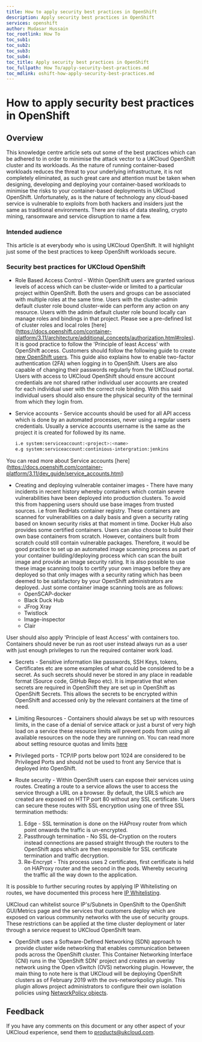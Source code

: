 ```yaml
---
title: How to apply security best practices in OpenShift
description: Apply security best practices in OpenShift
services: openshift
author: Mudasar Hussain
toc_rootlink: How To
toc_sub1: 
toc_sub2:
toc_sub3:
toc_sub4:
toc_title: Apply security best practices in OpenShift
toc_fullpath: How To/apply-security-best-practices.md
toc_mdlink: oshift-how-apply-security-best-practices.md
---
```


# How to apply security best practices in OpenShift

## Overview

This knowledge centre article sets out some of the best practices which can be adhered to in order to minimise the attack vector to a UKCloud OpenShift cluster and its workloads. As the nature of running container-based workloads reduces the threat to your underlying infrastructure, it is not completely eliminated, as such great care and attention must be taken when designing, developing and deploying your container-based workloads to minimise the risks to your container-based deployments in UKCloud OpenShift. Unfortunately, as is the nature of technology any cloud-based service is vulnerable to exploits from both hackers and insiders just the same as traditional environments. There are risks of data stealing, crypto mining, ransomware and service disruption to name a few.

### Intended audience

This article is at everybody who is using UKCloud OpenShift. It will highlight just some of the best practices to keep OpenShift workloads secure.

### Security best practices for UKCloud OpenShift

- Role Based Access Control - Within OpenShift users are granted various levels of access which can be cluster-wide or limited to a particular project within OpenShift. Both the users and groups can be associated with multiple roles at the same time. Users with the cluster-admin default cluster role bound cluster-wide can perform any action on any resource. Users with the admin default cluster role bound locally can manage roles and bindings in that project. Please see a pre-defined list of cluster roles and local roles [here] (https://docs.openshift.com/container-platform/3.11/architecture/additional_concepts/authorization.html#roles). It is good practice to follow the 'Principle of least Access' with OpenShift access. Customers should follow the following guide to create [new OpenShift users](https://docs.ukcloud.com/articles/openshift/oshift-how-create-users.html). This guide also explains how to enable two-factor authentication (2FA) when logging in to OpenShift. Users are also capable of changing their passwords regularly from the UKCloud portal.
Users with access to UKCloud OpenShift should ensure account credentials are not shared rather individual user accounts are created for each individual user with the correct role binding. With this said individual users should also ensure the physical security of the terminal from which they login from.

- Service accounts - Service accounts should be used for all API access which is done by an automated processes, never using a regular users credentials. Usually a service accounts username is the same as the project it is created for followed by its name.

    ```bash
    i.e system:serviceaccount:<project>:<name>
    e.g system:serviceaccount:continious-intergration:jenkins
    ```

You can read more about Service accounts [here] (https://docs.openshift.com/container-platform/3.11/dev_guide/service_accounts.html)

- Creating and deploying vulnerable container images - There have many incidents in recent history whereby containers which contain severe vulnerabilities have been deployed into production clusters. To avoid this from happening users should use base images from trusted sources. i.e from RedHats container registry. These containers are scanned for vulnerabilities on a daily basis and given a security rating based on known security risks at that moment in time. Docker Hub also provides some certified containers. Users can also choose to build their own base containers from scratch. However, containers built from scratch could still contain vulnerable packages. Therefore, it would be good practice to set up an automated image scanning process as part of your container building/deploying process which can scan the built image and provide an image security rating. It is also possible to use these image scanning tools to certify your own images before they are deployed so that only images with a security rating which has been deemed to be satisfactory by your OpenShift administrators are deployed.
Just some container image scanning tools are as follows:
  -  OpenSCAP-docker
  -  Black Duck Hub
  -  JFrog Xray
  -  Twistlock
  -  Image-inspector
  -  Clair

User should also apply 'Principle of least Access' with containers too. Containers should never be run as root user instead always run as a user with just enough privileges to run the required container work load.

- Secrets - Sensitive information like passwords, SSH Keys, tokens, Certificates etc are some examples of what could be considered to be a secret. As such secrets should never be stored in any place in readable format (Source code, GitHub Repo etc). It is imperative that when secrets are required in OpenShift they are set up in OpenShift as OpenShift Secrets. This allows the secrets to be encrypted within OpenShift and accessed only by the relevant containers at the time of need.

- Limiting Resources - Containers should always be set up with resources limits, in the case of a denial of service attack or just a burst of very high load on a service these resource limits will prevent pods from using all available resources on the node they are running on. You can read more about setting resource quotas and limits [here](https://docs.openshift.com/container-platform/3.11/dev_guide/compute_resources.html)

- Privileged ports - TCP/IP ports below port 1024 are considered to be Privileged Ports and should not be used to front any Service that is deployed into OpenShift.

- Route security - Within OpenShift users can expose their services using routes. Creating a route to a service allows the user to access the service through a URL on a browser. By default, the URLS which are created are exposed on HTTP port 80 without any SSL certificate. Users can secure these routes with SSL encryption using one of three SSL termination methods:
     1. Edge - SSL termination is done on the HAProxy router from which point onwards the traffic is un-encrypted.
     2. Passthrough termination - No SSL de-Cryption on the routers instead connections are passed straight through the routers to the OpenShift apps which are then responsible for SSL certificate termination and traffic decryption.
     3. Re-Encrypt - This process uses 2 certificates, first certificate is held on HAProxy router and the second in the pods. Whereby securing the traffic all the way down to the application.

It is possible to further securing routes by applying IP Whitelisting on routes, we have documented this process here [IP Whitelisting](https://docs.ukcloud.com/articles/openshift/oshift-how-restrict-access-to-openshift-routes-by-ip-address.html).

UKCloud can whitelist source IP's/Subnets in OpenShift to the OpenShift GUI/Metrics page and the services that customers deploy which are exposed on various community networks with the use of security groups. These restrictions can be applied at the time cluster deployment or later through a service request to UKCloud OpenShift team.

- OpenShift uses a Software-Defined Networking (SDN) approach to provide cluster wide networking that enables communication between pods across the OpenShift cluster. This Container Networking Interface (CNI) runs in the 'OpenShift SDN' project and creates an overlay network using the Open vSwitch (OVS) networking plugin. However, the main thing to note here is that UKCloud will be deploying OpenShift clusters as of February 2019 with the ovs-networkpolicy plugin. This plugin allows project administrators to configure their own isolation policies using [NetworkPolicy objects](https://docs.openshift.com/container-platform/3.6/admin_guide/managing_networking.html#admin-guide-networking-networkpolicy).

## Feedback

If you have any comments on this document or any other aspect of your UKCloud experience, send them to <products@ukcloud.com>.


